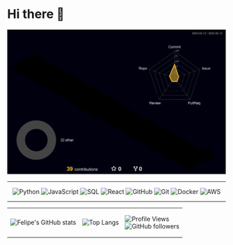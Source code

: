 # Hi there 👋

![Meu perfil 3D](https://raw.githubusercontent.com/FelipeBNogueira/FelipeBNogueira/main/profile-3d-contrib/profile-night-rainbow.svg)

---

<p align="center">
  <img src="https://img.icons8.com/color/64/000000/python.png" alt="Python" title="Python" />
  <img src="https://img.icons8.com/color/64/000000/javascript.png" alt="JavaScript" title="JavaScript" />
  <img src="https://img.icons8.com/color/64/000000/sql.png" alt="SQL" title="SQL" />
  <img src="https://img.icons8.com/color/64/000000/react-native.png" alt="React" title="React Native" />
  <img src="https://img.icons8.com/color/64/000000/github.png" alt="GitHub" title="GitHub" />
  <img src="https://img.icons8.com/color/64/000000/git.png" alt="Git" title="Git" />
  <img src="https://img.icons8.com/color/64/000000/docker.png" alt="Docker" title="Docker" />
  <img src="https://img.icons8.com/color/64/000000/amazon-web-services.png" alt="AWS" title="AWS" />
</p>

---

<table>
  <tr>
    <td>
      <img src="https://github-readme-stats.vercel.app/api?username=FelipeBNogueira&show_icons=true&theme=radical" alt="Felipe's GitHub stats"/>
    </td>
    <td>
      <img src="https://github-readme-stats.vercel.app/api/top-langs/?username=FelipeBNogueira&layout=compact&theme=radical" alt="Top Langs"/>
    </td>
    <td>
      <div>
        <p>
          <img src="https://komarev.com/ghpvc/?username=FelipeBNogueira&style=flat-square" alt="Profile Views"/><br>
          <img src="https://img.shields.io/github/followers/FelipeBNogueira?style=social" alt="GitHub followers"/>
        </p>
      </div>
    </td>
  </tr>
</table>



